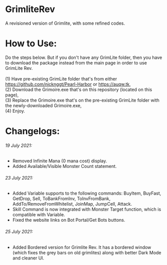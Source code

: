 # GrimliteRev
A revisioned version of Grimlite, with some refined codes. <br />
# How to Use:
Do the steps below. But if you don't have any GrimLite folder, then you have to download the package instead from the main page in order to use GrimLite Rev. <br />
<br />
(1) Have pre-existing GrimLite folder that's from either https://github.com/nicknggt/Pearl-Harbor or https://auqw.tk, <br />
(2) Download the Grimoire.exe that's on this repository (located on this page), <br />
(3) Replace the Grimoire.exe that's on the pre-existing GrimLite folder with the newly-downloaded Grimoire.exe, <br />
(4) Enjoy. <br />
# Changelogs:
###### 19 July 2021:
- Removed Infinite Mana (0 mana cost) display.
- Added Available/Visible Monster Count statement.
###### 23 July 2021:
- Added Variable supports to the following commands: BuyItem, BuyFast, GetDrop, Sell, ToBankFromInv, ToInvFromBank, AddTo/RemoveFromWhitelist, JoinMap, JumpCell, Attack.
- Skill Command is now integrated with Monster Target function, which is compatible with Variable.
- Fixed the website links on Bot Portal/Get Bots buttons.
###### 25 July 2021:
- Added Bordered version for Grimlite Rev. It has a bordered window (which fixes the grey bars on old grimlites) along with better Dark Mode and cleaner UI.
